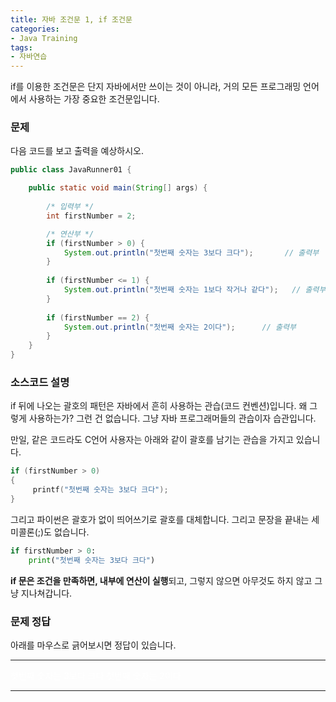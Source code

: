 ```yaml
---
title: 자바 조건문 1, if 조건문
categories:
- Java Training
tags:
- 자바연습
---
```


if를 이용한 조건문은 단지 자바에서만 쓰이는 것이 아니라, 거의 모든 프로그래밍 언어에서 사용하는 가장 중요한 조건문입니다.   

### 문제

다음 코드를 보고 출력을 예상하시오.

```java
public class JavaRunner01 {

	public static void main(String[] args) {
		
		/* 입력부 */
		int firstNumber = 2;

		/* 연산부 */
		if (firstNumber > 0) {
			System.out.println("첫번째 숫자는 3보다 크다");		// 출력부
		}
		
		if (firstNumber <= 1) {
			System.out.println("첫번째 숫자는 1보다 작거나 같다");	// 출력부
		}
		
		if (firstNumber == 2) {
			System.out.println("첫번째 숫자는 2이다");		// 출력부
		}
	}
}
```
### 소스코드 설명

if 뒤에 나오는 괄호의 패턴은 자바에서 흔히 사용하는 관습(코드 컨벤션)입니다. 왜 그렇게 사용하는가? 그런 건 없습니다. 그냥 자바 프로그래머들의 관습이자 습관입니다.   

만일, 같은 코드라도 C언어 사용자는 아래와 같이 괄호를 남기는 관습을 가지고 있습니다.

```c
if (firstNumber > 0)
{
     printf("첫번째 숫자는 3보다 크다");
}
```

그리고 파이썬은 괄호가 없이 띄어쓰기로 괄호를 대체합니다. 그리고 문장을 끝내는 세미콜론(;)도 없습니다.

```python
if firstNumber > 0:
    print("첫번째 숫자는 3보다 크다")
```

**if 문은 조건을 만족하면, 내부에 연산이 실행**되고, 그렇지 않으면 아무것도 하지 않고 그냥 지나쳐갑니다.

### 문제 정답

아래를 마우스로 긁어보시면 정답이 있습니다.

---

<span style="color: white">
첫번째 숫자는 3보다 크다   
첫번째 숫자는 2이다   
</span>

---
